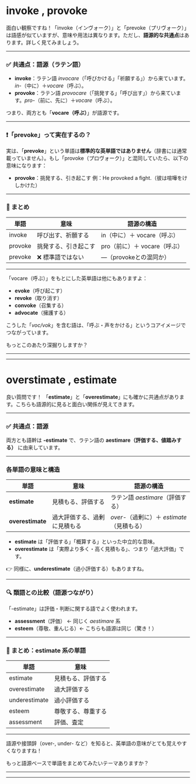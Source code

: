 # invoke , provoke
面白い観察ですね！「invoke（インヴォーク）」と「prevoke（プリヴォーク）」は語感が似ていますが、意味や用法は異なります。ただし、**語源的な共通点**はあります。詳しく見てみましょう。

---

### ✅ 共通点：語源（ラテン語）

* **invoke**：ラテン語 *invocare*（「呼びかける」「祈願する」）から来ています。*in-*（中に）＋*vocare*（呼ぶ）。
* **provoke**：ラテン語 *provocare*（「挑発する」「呼び出す」）から来ています。*pro-*（前に、先に）＋*vocare*（呼ぶ）。

つまり、両方とも「**vocare（呼ぶ）**」が語源です。

---

### ❗「prevoke」って実在するの？

実は、「**prevoke**」という単語は**標準的な英単語ではありません**（辞書には通常載っていません）。もし「provoke（プロヴォーク）」と混同していたら、以下の意味になります：

* **provoke**：挑発する、引き起こす
  例：He provoked a fight.（彼は喧嘩をけしかけた）

---

### 🌟 まとめ

| 単語      | 意味         | 語源の構造               |
| ------- | ---------- | ------------------- |
| invoke  | 呼び出す、祈願する  | in（中に）＋ vocare（呼ぶ）  |
| provoke | 挑発する、引き起こす | pro（前に）＋ vocare（呼ぶ） |
| prevoke | ❌ 標準語ではない  | ―（provokeとの混同か）     |

---

「vocare（呼ぶ）」をもとにした英単語は他にもありますよ：

* **evoke**（呼び起こす）
* **revoke**（取り消す）
* **convoke**（召集する）
* **advocate**（擁護する）

こうした「*voc/vok*」を含む語は、「呼ぶ・声をかける」というコアイメージでつながっています。

もっとこのあたり深掘りしますか？

---
---

# overstimate , estimate

良い質問です！
「**estimate**」と「**overestimate**」にも確かに共通点があります。こちらも語源的に見ると面白い関係が見えてきます。

---

### ✅ 共通点：語源

両方とも語幹は **-estimate** で、ラテン語の **aestimare（評価する、値踏みする）** に由来しています。

---

### 各単語の意味と構造

| 単語               | 意味             | 語源の構造                          |
| ---------------- | -------------- | ------------------------------ |
| **estimate**     | 見積もる、評価する      | ラテン語 *aestimare*（評価する）         |
| **overestimate** | 過大評価する、過剰に見積もる | *over-*（過剰に）＋ *estimate*（見積もる） |

* **estimate** は「評価する」「概算する」といった中立的な意味。
* **overestimate** は「実際より多く・高く見積もる」、つまり「過大評価」です。

👉 同様に、**underestimate**（過小評価する）もありますね。

---

### 🔍 類語との比較（語源つながり）

「-estimate」は評価・判断に関する語でよく使われます。

* **assessment**（評価） ← 同じく *aestimare* 系
* **esteem**（尊敬、重んじる）← こちらも語源は同じ（驚き！）

---

### 🧠 まとめ：estimate 系の単語

| 単語            | 意味        |
| ------------- | --------- |
| estimate      | 見積もる、評価する |
| overestimate  | 過大評価する    |
| underestimate | 過小評価する    |
| esteem        | 尊敬する、尊重する |
| assessment    | 評価、査定     |

---

語源や接頭辞（over-, under- など）を知ると、英単語の意味がとても覚えやすくなりますね！

もっと語源ベースで単語をまとめてみたいテーマありますか？

---
---

